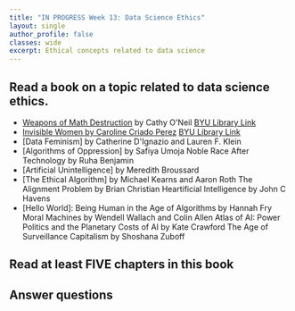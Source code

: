 ```yaml
---
title: "IN PROGRESS Week 13: Data Science Ethics"
layout: single
author_profile: false
classes: wide
excerpt: Ethical concepts related to data science
---
```


## Read a book on a topic related to data science ethics.  

* [Weapons of Math Destruction]() by Cathy O'Neil [BYU Library Link](https://lib.byu.edu/search/byu/record/cat.6761517.item.6761517-1001?holding=ifudc5zb7gz9htoi)
* [Invisible Women by Caroline Criado Perez]() [BYU Library Link](https://lib.byu.edu/search/byu/record/cat.7132034.item.7132034-1001?holding=l382oczhpmtdb18y)
* [Data Feminism] by Catherine D'Ignazio and Lauren F. Klein
* [Algorithms of Oppression] by Safiya Umoja Noble
Race After Technology by Ruha Benjamin
* [Artificial Unintelligence] by Meredith Broussard
* [The Ethical Algorithm] by Michael Kearns and Aaron Roth
The Alignment Problem by Brian Christian
Heartificial Intelligence by John C Havens
* [Hello World]: Being Human in the Age of Algorithms by Hannah Fry
Moral Machines by Wendell Wallach and Colin Allen
Atlas of AI: Power Politics and the Planetary Costs of AI by Kate Crawford
The Age of Surveillance Capitalism by Shoshana Zuboff

## Read at least FIVE chapters in this book

## Answer questions